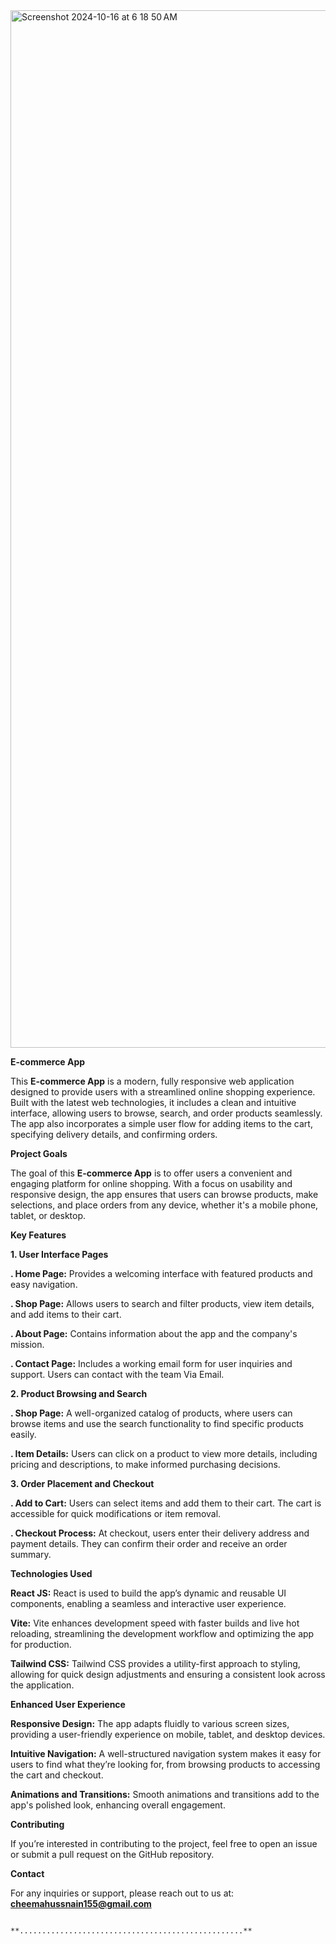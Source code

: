 <img width="1660" alt="Screenshot 2024-10-16 at 6 18 50 AM" src="https://github.com/user-attachments/assets/64be755f-064c-4125-a9c6-654593ce9a3c">



**E-commerce App**


This **E-commerce App** is a modern, fully responsive web application designed to provide users with a streamlined online shopping experience. Built with the latest web technologies, it includes a clean and intuitive interface, allowing users to browse, search, and order products seamlessly. The app also incorporates a simple user flow for adding items to the cart, specifying delivery details, and confirming orders.


**Project Goals**


The goal of this **E-commerce App** is to offer users a convenient and engaging platform for online shopping. With a focus on usability and responsive design, the app ensures that users can browse products, make selections, and place orders from any device, whether it's a mobile phone, tablet, or desktop.


**Key Features**


**1. User Interface Pages**


**. Home Page:** Provides a welcoming interface with featured products and easy navigation.

**. Shop Page:** Allows users to search and filter products, view item details, and add items to their cart.

**. About Page:** Contains information about the app and the company's mission.

**. Contact Page:** Includes a working email form for user inquiries and support. Users can contact with the team Via Email.


**2. Product Browsing and Search**


**. Shop Page:** A well-organized catalog of products, where users can browse items and use the search functionality to find specific products easily.

**. Item Details:** Users can click on a product to view more details, including pricing and descriptions, to make informed purchasing decisions.


**3. Order Placement and Checkout**


**. Add to Cart:** Users can select items and add them to their cart. The cart is accessible for quick modifications or item removal.

**. Checkout Process:** At checkout, users enter their delivery address and payment details. They can confirm their order and receive an order summary.


**Technologies Used**


**React JS:** React is used to build the app’s dynamic and reusable UI components, enabling a seamless and interactive user experience.


**Vite:** Vite enhances development speed with faster builds and live hot reloading, streamlining the development workflow and optimizing the app for production.


**Tailwind CSS:** Tailwind CSS provides a utility-first approach to styling, allowing for quick design adjustments and ensuring a consistent look across the application.


**Enhanced User Experience**


**Responsive Design:** The app adapts fluidly to various screen sizes, providing a user-friendly experience on mobile, tablet, and desktop devices.

**Intuitive Navigation:** A well-structured navigation system makes it easy for users to find what they’re looking for, from browsing products to accessing the cart and checkout.

**Animations and Transitions:** Smooth animations and transitions add to the app's polished look, enhancing overall engagement.


**Contributing**

If you’re interested in contributing to the project, feel free to open an issue or submit a pull request on the GitHub repository.


**Contact**

For any inquiries or support, please reach out to us at: **cheemahussnain155@gmail.com**



                                                                              **..................................................**





